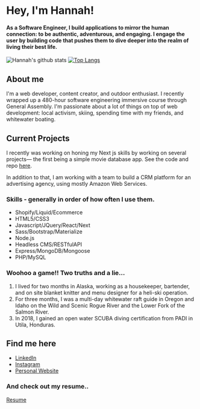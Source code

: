 # Hey, I'm Hannah!

#### As a Software Engineer, I build applications to mirror the human connection: to be authentic, adventurous, and engaging. I engage the user by building code that pushes them to dive deeper into the realm of living their best life.

![Hannah's github stats](https://github-readme-stats.vercel.app/api?username=hannahtrask&theme=jolly&show_icons=true)
[![Top Langs](https://github-readme-stats.vercel.app/api/top-langs/?username=hannahtrask&layout=compact&theme=jolly)](https://github.com/hannahtrask/github-readme-stats)

## About me
I'm a web developer, content creator, and outdoor enthusiast. I recently wrapped up a 480-hour software engineering immersive course through General Assembly. I'm passionate about a lot of things on top of web development: local activism, skiing, spending time with my friends, and whitewater boating.

## Current Projects

I recently was working on honing my Next js skills by working on several projects— the first being a simple movie database app. See the code and repo [here](https://github.com/hannahtrask/MovieApp).

In addition to that, I am working with a team to build a CRM platform for an advertising agency, using mostly Amazon Web Services.

### Skills - generally in order of how often I use them.
* Shopify/Liquid/Ecommerce
* HTML5/CSS3
* Javascript/JQuery/React/Next
* Sass/Bootstrap/Materialize
* Node.js
* Headless CMS/RESTfulAPI
* Express/MongoDB/Mongoose
* PHP/MySQL

### Woohoo a game!! Two truths and a lie...

1. I lived for two months in Alaska, working as a housekeeper, bartender, and on site blanket knitter and menu designer for a heli-ski operation.
2. For three months, I was a multi-day whitewater raft guide in Oregon and Idaho on the Wild and Scenic Rogue River and the Lower Fork of the Salmon River.
3. In 2018, I gained an open water SCUBA diving certification from PADI in Utila, Honduras.

## Find me here

* [LinkedIn](https://www.linkedin.com/in/hannahtrask/)
* [Instagram](https://www.instagram.com/hannah_____catherine/)
* [Personal Website](https://www.hannah-catherine-trask.com/)

### And check out my resume..

[Resume](https://drive.google.com/file/d/1INC4YLuJwwgzAV1x_Llm-qJmzYNcCA8O/view?usp=sharing)
